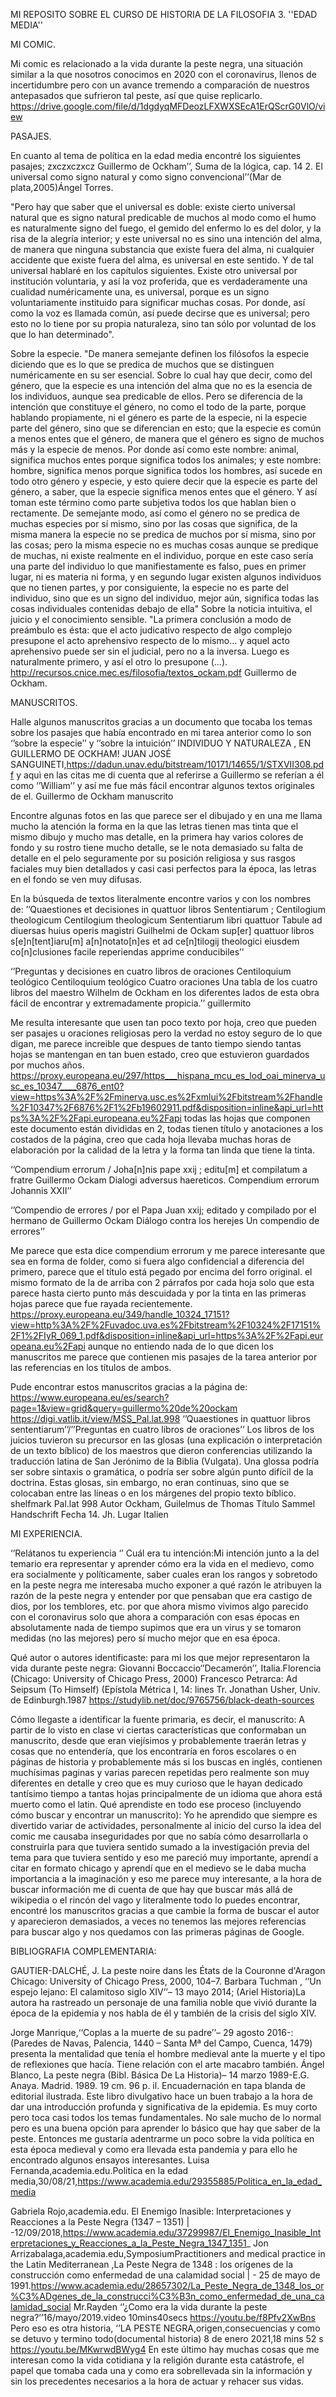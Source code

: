 MI REPOSITO SOBRE EL CURSO DE HISTORIA DE LA FILOSOFIA 3. ''EDAD MEDIA''


MI COMIC.

Mi comic es relacionado a la vida durante la peste negra, una situación similar a la que nosotros conocimos en 2020 con el coronavirus, llenos de incertidumbre pero con un avance tremendo a comparación de nuestros antepasados que sufrieron tal peste, así que quise replicarlo. https://drive.google.com/file/d/1dgdyqMFDeozLFXWXSEcA1ErQScrG0VlO/view

PASAJES.

En cuanto al tema de política en la edad media encontré los siguientes pasajes;
zxczxczxcz
Guillermo de Ockham’’, Suma de la lógica, cap. 14 2. El universal como signo natural y como signo convencional’’(Mar de plata,2005)Ángel Torres.

"Pero hay que saber que el universal es doble: existe cierto universal natural que es signo natural predicable de muchos al modo como el humo es naturalmente signo del fuego, el gemido del enfermo lo es del dolor, y la risa de la alegría interior; y este universal no es sino una intención del alma, de manera que ninguna substancia que existe fuera del alma, ni cualquier accidente que existe fuera del alma, es universal en este sentido. Y de tal universal hablaré en los capítulos siguientes. Existe otro universal por institución voluntaria, y así la voz proferida, que es verdaderamente una cualidad numéricamente una, es universal, porque es un signo voluntariamente instituido para significar muchas cosas. Por donde, así como la voz es llamada común, así puede decirse que es universal; pero esto no lo tiene por su propia naturaleza, sino tan sólo por voluntad de los que lo han determinado".

Sobre la especie. "De manera semejante definen los filósofos la especie diciendo que es lo que se predica de muchos que se distinguen numéricamente en su ser esencial. Sobre lo cual hay que decir, como del género, que la especie es una intención del alma que no es la esencia de los individuos, aunque sea predicable de ellos. Pero se diferencia de la intención que constituye el género, no como el todo de la parte, porque hablando propiamente, ni el género es parte de la especie, ni la especie parte del género, sino que se diferencian en esto; que la especie es común a menos entes que el género, de manera que el género es signo de muchos más y la especie de menos. Por donde así como este nombre: animal, significa muchos entes porque significa todos los animales; y este nombre: hombre, significa menos porque significa todos los hombres, así sucede en todo otro género y especie, y esto quiere decir que la especie es parte del género, a saber, que la especie significa menos entes que el género. Y así toman este término como parte subjetiva todos los que hablan bien o rectamente. De semejante modo, así como el género no se predica de muchas especies por sí mismo, sino por las cosas que significa, de la misma manera la especie no se predica de muchos por sí misma, sino por las cosas; pero la misma especie no es muchas cosas aunque se predique de muchas, ni existe realmente en el individuo, porque en este caso sería una parte del individuo lo que manifiestamente es falso, pues en primer lugar, ni es materia ni forma, y en segundo lugar existen algunos individuos que no tienen partes, y por consiguiente, la especie no es parte del individuo, sino que es un signo del individuo, mejor aún, significa todas las cosas individuales contenidas debajo de ella"
Sobre la noticia intuitiva, el juicio y el conocimiento sensible. "La primera conclusión a modo de preámbulo es ésta: que el acto judicativo respecto de algo complejo presupone el acto aprehensivo respecto de lo mismo... y aquel acto aprehensivo puede ser sin el judicial, pero no a la inversa. Luego es naturalmente primero, y así el otro lo presupone (...).
http://recursos.cnice.mec.es/filosofia/textos_ockam.pdf
Guillermo de Ockham.

MANUSCRITOS.

Halle algunos manuscritos gracias a un documento que tocaba los temas sobre los pasajes que había encontrado en mi tarea anterior como lo son ‘’sobre la especie’’ y ‘’sobre la intuición’’ INDIVIDUO Y NATURALEZA , EN GUILLERMO DE OCKHAM! JUAN JOSÉ SANGUINETI,https://dadun.unav.edu/bitstream/10171/14655/1/STXVII308.pdf y aquì en las citas me di cuenta que al referirse a Guillermo se referían a él como ‘’William’’ y así me fue más fácil encontrar algunos textos originales de el. Guillermo de Ockham manuscrito

Encontre algunas fotos en las que parece ser el dibujado y en una me llama mucho la atención la forma en la que las letras tienen mas tinta que el mismo dibujo y mucho mas detalle, en la primera hay varios colores de fondo y su rostro tiene mucho detalle, se le nota demasiado su falta de detalle en el pelo seguramente por su posición religiosa y sus rasgos faciales muy bien detallados y casi casi perfectos para la época, las letras en el fondo se ven muy difusas.

En la búsqueda de textos literalmente encontre varios y con los nombres de: ’’Quaestiones et decisiones in quattuor libros Sententiarum ; Centilogium theologicum Centilogium theologicum Sententiarum libri quattuor Tabule ad diuersas huius operis magistri Guilhelmi de Ockam sup[er] quattuor libros s[e]n[tent]iaru[m] a[n]notato[n]es et ad ce[n]tilogij theologici eiusdem co[n]clusiones facile reperiendas apprime conducibiles’’

‘’Preguntas y decisiones en cuatro libros de oraciones Centiloquium teológico Centiloquium teológico Cuatro oraciones Una tabla de los cuatro libros del maestro Wilhelm de Ockham en los diferentes lados de esta obra fácil de encontrar y extremadamente propicia.’’ guillermito

Me resulta interesante que usen tan poco texto por hoja, creo que pueden ser pasajes u oraciones religiosas pero la verdad no estoy seguro de lo que digan, me parece increible que despues de tanto tiempo siendo tantas hojas se mantengan en tan buen estado, creo que estuvieron guardados por muchos años. https://proxy.europeana.eu/297/https___hispana_mcu_es_lod_oai_minerva_usc_es_10347____6876_ent0?view=https%3A%2F%2Fminerva.usc.es%2Fxmlui%2Fbitstream%2Fhandle%2F10347%2F6876%2F1%2Fb19602911.pdf&disposition=inline&api_url=https%3A%2F%2Fapi.europeana.eu%2Fapi todas las hojas que componen este documento están divididas en 2, todas tienen título y anotaciones a los costados de la página, creo que cada hoja llevaba muchas horas de elaboración por la calidad de la letra y la forma tan linda que tiene la tinta.

‘’Compendium errorum / Joha[n]nis pape xxij ; editu[m] et compilatum a fratre Guillermo Ockam Dialogi adversus haereticos. Compendium errorum Johannis XXII’’

‘’Compendio de errores / por el Papa Juan xxij; editado y compilado por el hermano de Guillermo Ockam Diálogo contra los herejes Un compendio de errores’’

Me parece que esta dice compendium errorum y me parece interesante que sea en forma de folder, como si fuera algo confidencial a diferencia del primero, parece que el título está pegado por encima del forro original. el mismo formato de la de arriba con 2 párrafos por cada hoja solo que esta parece hasta cierto punto más descuidada y por la tinta en las primeras hojas parece que fue rayada recientemente. https://proxy.europeana.eu/349/handle_10324_17151?view=http%3A%2F%2Fuvadoc.uva.es%2Fbitstream%2F10324%2F17151%2F1%2FIyR_069_1.pdf&disposition=inline&api_url=https%3A%2F%2Fapi.europeana.eu%2Fapi aunque no entiendo nada de lo que dicen los manuscritos me parece que contienen mis pasajes de la tarea anterior por las referencias en los títulos de ambos.

Pude encontrar estos manuscritos gracias a la página de: https://www.europeana.eu/es/search?page=1&view=grid&query=guillermo%20de%20ockam
https://digi.vatlib.it/view/MSS_Pal.lat.998 ‘’Quaestiones in quattuor libros sententiarum’’/’’Preguntas en cuatro libros de oraciones’’ Los libros de los juicios tuvieron su precursor en las glosas (una explicación o interpretación de un texto bíblico) de los maestros que dieron conferencias utilizando la traducción latina de San Jerónimo de la Biblia (Vulgata). Una glossa podría ser sobre sintaxis o gramática, o podría ser sobre algún punto difícil de la doctrina. Estas glosas, sin embargo, no eran continuas, sino que se colocaban entre las líneas o en los márgenes del propio texto bíblico.
shelfmark Pal.lat 998 Autor Ockham, Guilelmus de Thomas Título Sammel Handschrift Fecha 14. Jh. Lugar Italien

MI EXPERIENCIA.

‘’Relátanos tu experiencia ‘’ Cuál era tu intención:Mi intención junto a la del temario era representar y aprender cómo era la vida en el medievo, como era socialmente y políticamente, saber cuales eran los rangos y sobretodo en la peste negra me interesaba mucho exponer a qué razón le atribuyen la razón de la peste negra y entender por que pensaban que era castigo de dios, por los temblores, etc. por que ahora mismo vivimos algo parecido con el coronavirus solo que ahora a comparación con esas épocas en absolutamente nada de tiempo supimos que era un virus y se tomaron medidas (no las mejores) pero sí mucho mejor que en esa época.

Qué autor o autores identificaste: para mi los que mejor representaron la vida durante peste negra: Giovanni Boccaccio‘’Decamerón’’, Italia.Florencia (Chicago: University of Chicago Press, 2000) Francesco Petrarca: Ad Seipsum (To Himself) (Epístola Métrica I, 14: lines Tr. Jonathan Usher, Univ. de Edinburgh.1987 https://studylib.net/doc/9765756/black-death-sources

Cómo llegaste a identificar la fuente primaria, es decir, el manuscrito: A partir de lo visto en clase vi ciertas características que conformaban un manuscrito, desde que eran viejísimos y probablemente traerán letras y cosas que no entendería, que los encontraría en foros escolares o en páginas de historia y probablemente más si los buscas en inglés, contienen muchísimas paginas y varias parecen repetidas pero realmente son muy diferentes en detalle y creo que es muy curioso que le hayan dedicado tantísimo tiempo a tantas hojas principalmente de un idioma que ahora está muerto como el latin. Qué aprendiste en todo ese proceso (incluyendo cómo buscar y encontrar un manuscrito): Yo he aprendido que siempre es divertido variar de actividades, personalmente al inicio del curso la idea del comic me causaba inseguridades por que no sabía cómo desarrollarla o construirla para que tuviera sentido sumado a la investigación previa del tema para que tuviera sentido y eso me pareció muy importante, aprendí a citar en formato chicago y aprendí que en el medievo se le daba mucha importancia a la imaginación y eso me parece muy interesante, a la hora de buscar información me di cuenta de que hay que buscar más allá de wikipedia o el rincón del vago y literalmente todo lo puedes encontrar, encontré los manuscritos gracias a que cambie la forma de buscar el autor y aparecieron demasiados, a veces no tenemos las mejores referencias para buscar algo y nos quedamos con las primeras páginas de Google.

BIBLIOGRAFIA COMPLEMENTARIA:

GAUTIER-DALCHÉ, J. La peste noire dans les États de la Couronne d'Aragon Chicago: University of Chicago Press, 2000, 104–7.
Barbara Tuchman , ‘’Un espejo lejano: El calamitoso siglo XIV’’– 13 mayo 2014; (Ariel Historia)La autora ha rastreado un personaje de una familia noble que vivió durante la época de la epidemia y nos habla de él y también de la crisis del siglo XIV.

Jorge Manrique,‘‘Coplas a la muerte de su padre’’– 29 agosto 2016-:(Paredes de Navas, Palencia, 1440 – Santa Mª del Campo, Cuenca, 1479) presenta la mentalidad que tenía el hombre medieval ante la muerte y el tipo de reflexiones que hacía. Tiene relación con el arte macabro también. Ángel Blanco, La peste negra (Bibl. Básica De La Historia)– 14 marzo 1989-E.G. Anaya. Madrid. 1989. 19 cm. 96 p. il. Encuadernación en tapa blanda de editorial ilustrada. Este libro divulgativo hace un buen trabajo a la hora de dar una introducción profunda y significativa de la epidemia. Es muy corto pero toca casi todos los temas fundamentales. No sale mucho de lo normal pero es una buena opción para aprender lo básico que hay que saber de la peste. Entonces me gustaría adentrarme un poco sobre la vida política en esta época medieval y como era llevada esta pandemia y para ello he encontrado algunos ensayos interesantes. Luisa Fernanda,academia.edu.Politica en la edad media,30/08/21,https://www.academia.edu/29355885/Politica_en_la_edad_media

Gabriela Rojo,academia.edu. El Enemigo Inasible: Interpretaciones y Reacciones a la Peste Negra (1347 – 1351) | -12/09/2018,https://www.academia.edu/37299987/El_Enemigo_Inasible_Interpretaciones_y_Reacciones_a_la_Peste_Negra_1347_1351_
Jon Arrizabalaga,academia.edu,SymposiumPractitioners and medical practice in the Latin Mediterranean ,La Peste Negra de 1348 : los orígenes de la construcción como enfermedad de una calamidad social | - 25 de mayo de 1991.https://www.academia.edu/28657302/La_Peste_Negra_de_1348_los_or%C3%ADgenes_de_la_construcci%C3%B3n_como_enfermedad_de_una_calamidad_social
Mr.Rayden ‘’¿Como era la vida durante la peste negra?’’16/mayo/2019.video 10mins40secs https://youtu.be/f8Pfv2XwBns
Pero eso es otra historia, ‘’LA PESTE NEGRA,origen,consecuencias y como se detuvo y termino todo(documental historia) 8 de enero 2021,18 mins 52 s https://youtu.be/MKwrwdBWyg4
En este último hay muchas cosas que me interesan como la vida cotidiana y la religión durante esta catástrofe, el papel que tomaba cada una y como era sobrellevada sin la información y sin los precedentes necesarios a la hora de actuar y rehacer sus vidas.
